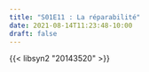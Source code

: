 ```yaml
---
title: "S01E11 : La réparabilité"
date: 2021-08-14T11:23:48-10:00
draft: false
---
```


{{< libsyn2 "20143520" >}}
